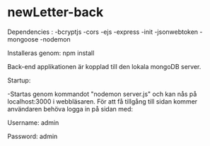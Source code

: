 # newLetter-back

Dependencies : 
-bcryptjs
-cors
-ejs
-express
-init
-jsonwebtoken
-mongoose
-nodemon

Installeras genom: npm install


Back-end applikationen är kopplad till den lokala mongoDB server.


Startup:

-Startas genom kommandot "nodemon server.js" och kan nås på localhost:3000 i webbläsaren.
För att få tillgång till sidan kommer användaren behöva logga in på sidan med:



Username: admin



Password: admin
